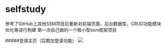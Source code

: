# selfstudy
参考了GitHub上其他SSM项目后重新对前端页面、后台数据库、CRUD功能模块优化等进行构建
第一次自己做的一个极小型ssm框架项目

#####登录主页（后期加登录功能）
![](screenshot/shot5.PNG)
